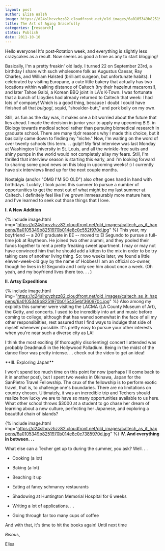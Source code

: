 ```yaml
---
layout: post
author: Elisa Walsh
image: https://d24slhcvzhzz82.cloudfront.net/old_images/6a0105349b8251970b015391fa55c6970b.jpg
title: The Art of Aging Gracefully
categories: [research]
status: Publish
date: 2011-10-10
---
```



Hello everyone! It's post-Rotation week, and everything is slightly less crazycakes as a result. Now seems as good a time as any to start blogging!

Basically, I'm a pretty freakin' old lady. I turned 22 on September 23rd, a birthday I share with such wholesome folk as Augustus Caesar, Ray Charles, and William Halsted (brilliant surgeon, but unfortunate habits). I celebrated by visiting Europane, a cute little bakery that actually has two locations within walking distance of Caltech (try their hazelnut macarons!), and later Tahoe Galbi, a Korean BBQ joint in LA's K-Town. I was fortunate that a bunch of Lloydies had already returned to Caltech that week: I had lots of company! Which is a good thing, because I doubt I could have finished all that *bulgogi*, squid, "shoulder-butt," and pork belly on my own.

Still, as fun as the day was, it makes one a bit worried about the future that lies ahead. I made the decision in junior year to apply my upcoming B.S. in Biology towards medical school rather than pursuing biomedical research in graduate school. There are many tl;dr reasons why I made this choice, but it basically came down to finding my "niche." Now, I'm waiting on the word of over twenty schools this term. . . gulp!! My first interview was last Monday at Washington University in St. Louis, and all the wrinkle-free suits and shiny pumps in the world would not completely allay my fears. Still, I'm thrilled that interview season is starting this early, and I'm looking forward to sharing some good news on this blog in upcoming weeks! :) I currently have six interviews lined up for the next couple months.

Nostalgia (and/or "OMG I'M SO OLD") also often goes hand in hand with birthdays. Luckily, I took pains this summer to pursue a number of opportunities to get the most out of what might be my last summer at Caltech. I definitely feel like I've grown immeasurably more mature here, and I've learned to seek out those things that I love.

**I. A New Addition**

{% include image.html img="https://d24slhcvzhzz82.cloudfront.net/old_images/caltech_as_it_happens/6a0105349b8251970b014e8c0c552f970d.jpg" %}
This year, my boyfriend -- a 2011 graduate in EE -- moved to El Segundo to pursue a full-time job at Raytheon. He joined two other alumni, and they pooled their funds together to rent a pretty freaking sweet apartment. I may or may not have convinced him that he should add a kitten to the mix in order to be try taking care of another living thing. So: two weeks later, we found a little eleven-week-old guy by the name of Hobbes! I am an official co-owner, though he lives in El Segundo and I only see him about once a week. (Oh yeah, and my boyfriend lives there too. . . )

**II. Artsy Expeditions**

{% include image.html img="https://d24slhcvzhzz82.cloudfront.net/old_images/caltech_as_it_happens/6a0105349b8251970b015435ebf360970c.jpg" %}
Also among my exploits this summer were visiting the LACMA (LA County Museum of Art), the Getty, and concerts. I used to be incredibly into art and music before coming to college; although that has waned somewhat in the face of all my other responsibilties, rest assured that I find ways to indulge that side of myself whenever possible. It's pretty easy to pursue your other interests when you're near such a diverse city as LA!

I think the most exciting (if thoroughly disorienting) concert I attended was probably Deadmau5 in the Hollywood Palladium. Being in the midst of the dance floor was pretty intense. . . check out the video to get an idea!

<object data="https://www.youtube.com/v/adOATknIQ64?version=3" height="281" type="application/x-shockwave-flash" width="500">
<param name="allowFullScreen" value="true" />
<param name="allowscriptaccess" value="always" />
<param name="src" value="https://www.youtube.com/v/adOATknIQ64?version=3" />
<param name="allowfullscreen" value="true" />
</object>
**III. Exploring Japan**

I won't spend too much time on this point for now (perhaps I'll come back to it in another post), but I spent two weeks in Okinawa, Japan for the SanPietro Travel Fellowship. The crux of the fellowship is to perform exotic travel, that is, to challenge one's boundaries. There are no limitations on country chosen. Ultimately, it was an incredible trip and Techers should realize how lucky we are to have so many opportunities available to us here. What other school throws $3000 at a student to go chase her dream of learning about a new culture, perfecting her Japanese, and exploring a beautiful chain of islands?

{% include image.html img="https://d24slhcvzhzz82.cloudfront.net/old_images/caltech_as_it_happens/6a0105349b8251970b014e8c0c7385970d.jpg" %}
**IV. And everything in between. . .**

What else can a Techer get up to during the summer, you ask? Well. . .

- Cooking (a lot)
- Baking (a lot)
- Beaching it up
- Eating at fancy schmancy restaurants
- Shadowing at Huntington Memorial Hospital for 6 weeks
- Writing a lot of applications. . .

- Going through far too many cups of coffee

And with that, it's time to hit the books again! Until next time

*Bisous*,

Elisa

